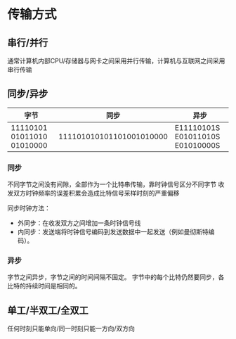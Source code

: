 # 传输方式

## 串行/并行

通常计算机内部CPU/存储器与网卡之间采用并行传输，计算机与互联网之间采用串行传输

## 同步/异步

|字节|同步|异步|
|-|-|-|
|11110101 01011010 01010000|111101010101101001010000|E11110101S E01011010S E01010000S|

### 同步

不同字节之间没有间隙，全部作为一个比特串传输，靠时钟信号区分不同字节
收发双方时钟频率的误差积累会造成比特信号采样时刻的严重偏移

同步时钟方法：

* 外同步：在收发双方之间增加一条时钟信号线
* 内同步：发送端将时钟信号编码到发送数据中一起发送（例如曼彻斯特编码）。

### 异步

字节之间异步，字节之间的时间间隔不固定。
字节中的每个比特仍然要同步，各比特的持续时间是相同的。

## 单工/半双工/全双工

任何时刻只能单向/同一时刻只能一方向/双方向
